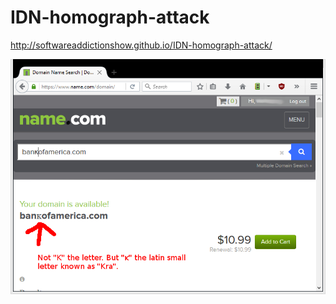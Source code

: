 # IDN-homograph-attack

http://softwareaddictionshow.github.io/IDN-homograph-attack/

![Alt text](https://raw.githubusercontent.com/SoftwareAddictionShow/IDN-homograph-attack/master/idf_attack_example.png "IDF Attack Example")
